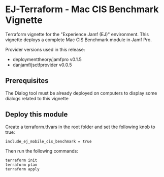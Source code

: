 # EJ-Terraform - Mac CIS Benchmark Vignette

Terraform vignette for the "Experience Jamf (EJ)" environment. This vignette deploys a complete Mac CIS Benchmark module in Jamf Pro.

Provider versions used in this release:

- deploymenttheory/jamfpro v0.1.5
- danjamf/jsctfprovider v0.0.5

## Prerequisites

The Dialog tool must be already deployed on computers to display some dialogs related to this vignette

## Deploy this module

Create a terraform.tfvars in the root folder and set the following knob to true:

```
include_ej_mobile_cis_benchmark = true
```

Then run the following commands:

```
terraform init
terraform plan
terraform apply
```

